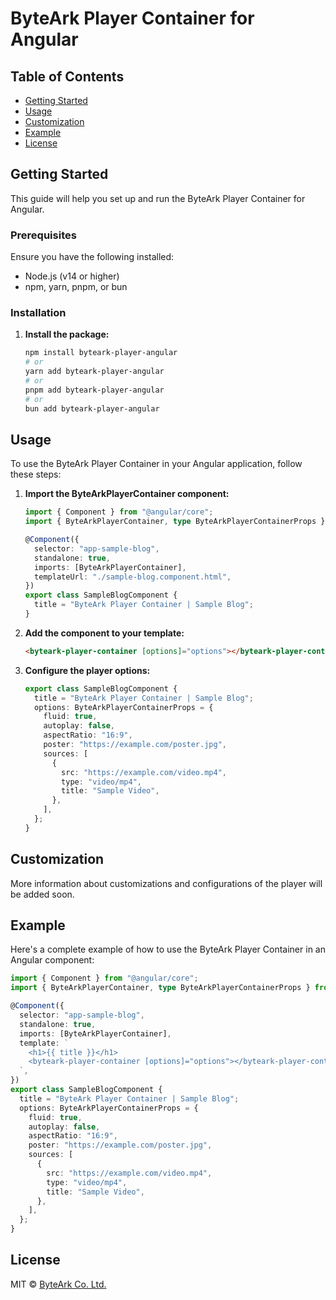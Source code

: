 # ByteArk Player Container for Angular

## Table of Contents

- [Getting Started](#getting-started)
- [Usage](#usage)
- [Customization](#customization)
- [Example](#example)
- [License](#license)

## Getting Started

This guide will help you set up and run the ByteArk Player Container for Angular.

### Prerequisites

Ensure you have the following installed:

- Node.js (v14 or higher)
- npm, yarn, pnpm, or bun

### Installation

1. **Install the package:**

   ```sh
   npm install byteark-player-angular
   # or
   yarn add byteark-player-angular
   # or
   pnpm add byteark-player-angular
   # or
   bun add byteark-player-angular
   ```

## Usage

To use the ByteArk Player Container in your Angular application, follow these steps:

1. **Import the ByteArkPlayerContainer component:**

   ```typescript
   import { Component } from "@angular/core";
   import { ByteArkPlayerContainer, type ByteArkPlayerContainerProps } from "@byteark/byteark-player-angular";

   @Component({
     selector: "app-sample-blog",
     standalone: true,
     imports: [ByteArkPlayerContainer],
     templateUrl: "./sample-blog.component.html",
   })
   export class SampleBlogComponent {
     title = "ByteArk Player Container | Sample Blog";
   }
   ```

2. **Add the component to your template:**

   ```html
   <byteark-player-container [options]="options"></byteark-player-container>
   ```

3. **Configure the player options:**

   ```typescript
   export class SampleBlogComponent {
     title = "ByteArk Player Container | Sample Blog";
     options: ByteArkPlayerContainerProps = {
       fluid: true,
       autoplay: false,
       aspectRatio: "16:9",
       poster: "https://example.com/poster.jpg",
       sources: [
         {
           src: "https://example.com/video.mp4",
           type: "video/mp4",
           title: "Sample Video",
         },
       ],
     };
   }
   ```

## Customization

More information about customizations and configurations of the player will be added soon.

## Example

Here's a complete example of how to use the ByteArk Player Container in an Angular component:

```typescript
import { Component } from "@angular/core";
import { ByteArkPlayerContainer, type ByteArkPlayerContainerProps } from "@byteark/byteark-player-angular";

@Component({
  selector: "app-sample-blog",
  standalone: true,
  imports: [ByteArkPlayerContainer],
  template: `
    <h1>{{ title }}</h1>
    <byteark-player-container [options]="options"></byteark-player-container>
  `,
})
export class SampleBlogComponent {
  title = "ByteArk Player Container | Sample Blog";
  options: ByteArkPlayerContainerProps = {
    fluid: true,
    autoplay: false,
    aspectRatio: "16:9",
    poster: "https://example.com/poster.jpg",
    sources: [
      {
        src: "https://example.com/video.mp4",
        type: "video/mp4",
        title: "Sample Video",
      },
    ],
  };
}
```

## License

MIT © [ByteArk Co. Ltd.](https://github.com/byteark)
